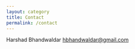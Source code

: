 ```yaml
---
layout: category
title: Contact
permalink: /contact
---
```


Harshad Bhandwaldar
hbhandwaldar@gmail.com
